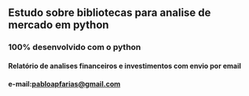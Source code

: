 ## Estudo sobre bibliotecas para analise de mercado em python
### 100% desenvolvido com o python
#### Relatório de analises financeiros  e investimentos com envio por email
#### e-mail:pabloapfarias@gmail.com